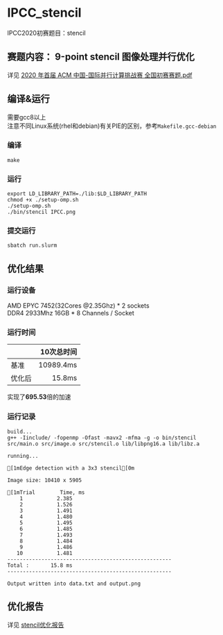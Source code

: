 # IPCC_stencil
IPCC2020初赛题目：stencil
## 赛题内容： 9-point stencil 图像处理并行优化
详见 [2020 年首届 ACM 中国-国际并行计算挑战赛 全国初赛赛题.pdf](./2020年首届ACM中国-国际并行计算挑战赛全国初赛赛题.pdf)
## 编译&运行
需要gcc8以上  
注意不同Linux系统(rhel和debian)有关PIE的区别，参考`Makefile.gcc-debian`
### 编译
```
make
```
### 运行
```
export LD_LIBRARY_PATH=./lib:$LD_LIBRARY_PATH
chmod +x ./setup-omp.sh
./setup-omp.sh
./bin/stencil IPCC.png
```
### 提交运行
```
sbatch run.slurm
```
## 优化结果
### 运行设备
AMD EPYC 7452(32Cores @2.35Ghz) * 2 sockets  
DDR4 2933Mhz 16GB * 8 Channels / Socket
### 运行时间
|  | 10次总时间 | 
| :---- | ----: |
| 基准 | 10989.4ms |
| 优化后 | 15.8ms |
实现了**695.53**倍的加速
### 运行记录
```
build...
g++ -Iinclude/ -fopenmp -Ofast -mavx2 -mfma -g -o bin/stencil src/main.o src/image.o src/stencil.o lib/libpng16.a lib/libz.a

running...

[1mEdge detection with a 3x3 stencil[0m

Image size: 10410 x 5905

[1mTrial        Time, ms 
    1           2.385 
    2           1.526 
    3           1.491 
    4           1.480 
    5           1.495 
    6           1.485 
    7           1.493 
    8           1.484 
    9           1.486 
   10           1.481 
-----------------------------------------------------
Total :       15.8 ms
-----------------------------------------------------

Output written into data.txt and output.png

```
## 优化报告
详见 [stencil优化报告](./stencil优化报告.pdf)
